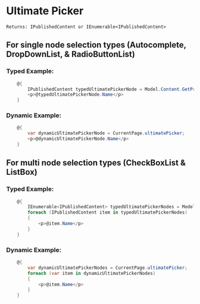 # Ultimate Picker #

`Returns: IPublishedContent or IEnumerable<IPublishedContent>`

## For single node selection types (Autocomplete, DropDownList, & RadioButtonList) ##

### Typed Example: ###

```c#
    @{
        IPublishedContent typedUltimatePickerNode = Model.Content.GetPropertyValue<IPublishedContent>("ultimatePicker");                        
        <p>@typedUltimatePickerNode.Name</p>                                     
    }
```

### Dynamic Example: ###

```c#
    @{
        var dynamicUltimatePickerNode = CurrentPage.ultimatePicker;
     	<p>@dynamicUltimatePickerNode.Name</p>              
    }
```

## For multi node selection types (CheckBoxList & ListBox) ##

### Typed Example: ###

```c#
    @{
        IEnumerable<IPublishedContent> typedUltimatePickerNodes = Model.Content.GetPropertyValue<IEnumerable<IPublishedContent>>("ultimatePicker");                      
        foreach (IPublishedContent item in typedUltimatePickerNodes)
        {       
            <p>@item.Name</p>           
        }                            
    }
```

### Dynamic Example: ###

```c#
    @{
        var dynamicUltimatePickerNodes = CurrentPage.ultimatePicker;
        foreach (var item in dynamicUltimatePickerNodes)
        {       
            <p>@item.Name</p>           
        }    
    }
```